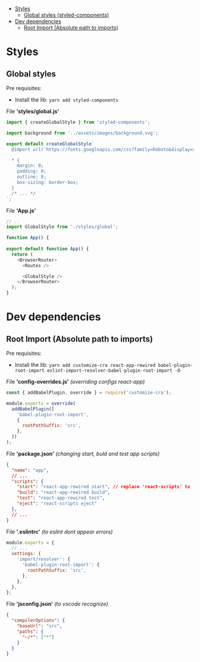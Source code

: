- [Styles](#styles)
  - [Global styles (styled-components)](#global-styles)
- [Dev dependencies](#dev-dependencies)
  - [Root Import (Absolute path to imports)](#root-import-(absolute-path-to-imports))

# Styles
## Global styles
Pre requisites:
 - Install the lib: `yarn add styled-components`

File **'styles/global.js'**
```js
import { createGlobalStyle } from 'styled-components';

import background from '../assets/images/background.svg';

export default createGlobalStyle`
  @import url('https://fonts.googleapis.com/css?family=Roboto&display=swap');

  * {
    margin: 0;
    padding: 0;
    outline: 0;
    box-sizing: border-box;
  }
  /* ... */
`;
```

File **'App.js'**
```js
// ..
import GlobalStyle from './styles/global';

function App() {
  
export default function App() {
  return (
    <BrowserRouter>
      <Routes />

      <GlobalStyle />
    </BrowserRouter>
  );
}
```

# Dev dependencies
## Root Import (Absolute path to imports)
Pre requisites:
 - Install the lib: `yarn add customize-cra react-app-rewired babel-plugin-root-import eslint-import-resolver-babel-plugin-root-import -D`

File **'config-overrides.js'** *(overriding configs react-app)*
```js
const { addBabelPlugin, override } = require('customize-cra');

module.exports = override(
  addBabelPlugin([
    'babel-plugin-root-import',
    {
      rootPathSuffix: 'src',
    },
  ])
);
```

File **'package.json'** *(changing start, buld and test app scripts)*
```json
{
  "name": "app",
  // ... 
  "scripts": {
    "start": "react-app-rewired start", // replace 'react-scripts' to 'react-app-rewired'
    "build": "react-app-rewired build",
    "test": "react-app-rewired test",
    "eject": "react-scripts eject"
  },
  // ...
}
```

File **'.eslintrc'** *(to eslint dont appear errors)*
```js
module.exports = {
  // ...
  settings: {
    'import/resolver': {
      'babel-plugin-root-import': {
        rootPathSuffix: 'src',
      },
    },
  },
};

```

File **'jsconfig.json'** *(to vscode recognize)*
```json
{
  "compilerOptions": {
    "baseUrl": "src",
    "paths": {
      "~/*": ["*"]
    }
  }
}
```